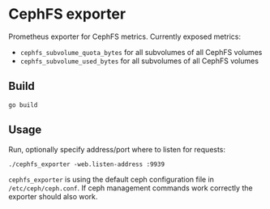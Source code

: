 # CephFS exporter

Prometheus exporter for CephFS metrics. Currently exposed metrics:

- `cephfs_subvolume_quota_bytes` for all subvolumes of all CephFS volumes
- `cephfs_subvolume_used_bytes` for all subvolumes of all CephFS volumes


## Build

```
go build
```


## Usage

Run, optionally specify address/port where to listen for requests:

```
./cephfs_exporter -web.listen-address :9939
```

`cephfs_exporter` is using the default ceph configuration file in
`/etc/ceph/ceph.conf`. If ceph management commands work correctly the exporter
should also work.
